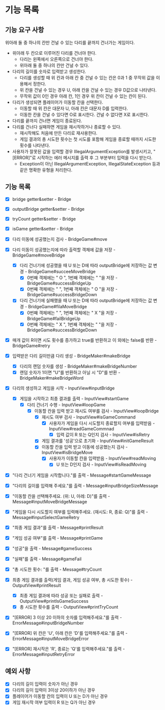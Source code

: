 # 기능 목록
## 기능 요구 사항
위아래 둘 중 하나의 칸만 건널 수 있는 다리를 끝까지 건너가는 게임이다.
- 위아래 두 칸으로 이루어진 다리를 건너야 한다. 
  - 다리는 왼쪽에서 오른쪽으로 건너야 한다.
  - 위아래 둘 중 하나의 칸만 건널 수 있다.
- 다리의 길이를 숫자로 입력받고 생성한다.
  - 다리를 생성할 때 위 칸과 아래 칸 중 건널 수 있는 칸은 0과 1 중 무작위 값을 이용해서 정한다.
  - 위 칸을 건널 수 있는 경우 U, 아래 칸을 건널 수 있는 경우 D값으로 나타낸다.
  - 무작위 값이 0인 경우 아래 칸, 1인 경우 위 칸이 건널 수 있는 칸이 된다.
- 다리가 생성되면 플레이어가 이동할 칸을 선택한다.
  - 이동할 때 위 칸은 대문자 U, 아래 칸은 대문자 D를 입력한다.
  - 이동한 칸을 건널 수 있다면 O로 표시한다. 건널 수 없다면 X로 표시한다.
- 다리를 끝까지 건너면 게임이 종료된다.
- 다리를 건너다 실패하면 게임을 재시작하거나 종료할 수 있다.
  - 재시작해도 처음에 만든 다리로 재사용한다.
  - 게임 결과의 총 시도한 횟수는 첫 시도를 포함해 게임을 종료할 때까지 시도한 횟수를 나타낸다.
- 사용자가 잘못된 값을 입력할 경우 IllegalArgumentException를 발생시키고, "[ERROR]"로 시작하는 에러 메시지를 출력 후 그 부분부터 입력을 다시 받는다.
  - Exception이 아닌 IllegalArgumentException, IllegalStateException 등과 같은 명확한 유형을 처리한다.

## 기능 목록
- [x] bridge getter&setter - Bridge
- [x] outputBridge getter&setter - Bridge
- [x] tryCount getter&setter - Bridge
- [x] isGame getter&setter - Bridge

- [x] 다리 이동에 성공했는지 검사 - BridgeGame#move
- [x] 다리 이동이 성공했는지에 따라 출력할 객체에 값을 저장 - BridgeGame#moveBridge
  - [x] 다리 건너기에 성공했을 때 U 또는 D에 따라 outputBridge에 저장하는 값 변경 - BridgeGame#succeeMoveBridge
    - [x] 0번째 객체에는 " O ", 1번째 객체에는 "   "을 저장 - BridgeGame#successBridgeUp
    - [x] 0번째 객체에는 "   ", 1번째 객체에는 " O "을 저장 - BridgeGame#successBridgeDown
  - [x] 다리 건너기에 실패했을 때 U 또는 D에 따라 outputBridge에 저장하는 값 변경 - BridgeGame#filaMoveBridge
    - [x] 0번째 객체에는 "   ", 1번째 객체에는 " X "을 저장 - BridgeGame#failBridgeUp
    - [x] 0번째 객체에는 " X ", 1번째 객체에는 "   "을 저장 - BridgeGame#successBridgeDown
- [x] 매개 값이 R이면 시도 횟수를 증가하고 true를 반환하고 이 외에는 false를 반환 - BridgeGame#retry

- [x] 입력받은 다리 길이만큼 다리 생성 - BridgeMaker#makeBridge
  - [x] 다리의 랜덤 숫자를 생성 - BridgeMaker#makeBridgeNumber
  - [x] 랜덤 숫자가 1이면 "U"를 반환하고 아닐 시 "D"를 반환 - BridgeMaker#makeBridgeWord 

- [x] 다리의 생성하고 게임을 시작 - InputView#inputBridge
  - [x] 게임을 시작하고 최종 결과를 출력 - InputView#startGame
    - [x] 다리 건너기 수행 - InputView#loopGame
      - [x] 이동할 칸을 입력 받고 재시도 여부를 검사 - InputView#loopBridge
        - [x] 재시도 여부 검사 - InputView#isGameCommand
          - [x] 사용자가 게임을 다시 시도할지 종료할지 여부를 입력받음 - InputView#readGameCommnad
            - [x] 입력 값이 R 또는 Q인지 검사 - InputView#isRetry
        - [x] 게임 결과를 '성공'으로 초기화 - InputView#initGameResult
        - [x] 이동할 칸을 입력 받고 이동에 성공했는지 검사 - InputView#isBridgeMove
          - [x] 사용자가 이동할 칸을 입력받음 - InputView#readMoving
            - [x] U 또는 D인지 검사 - InputView#isReadMoving

- [x] "다리 건너기 게임을 시작합니다."를 출력 - Message#startGameMessage
- [x] "다리의 길이를 입력해 주세요."를 출력 - Message#inputBridgeSizeMessage
- [x] "이동할 칸을 선택해주세요. (위: U, 아레: D)"를 출력 - Message#inputMoveBridgeMessage
- [x] "게임을 다시 시도할지 여부를 입력해주세요. (재시도: R, 종료: Q)"를 출력 - Message#inputSelectGameRetry
- [x] "최종 게임 결과"를 출력 - Message#printResult
- [x] "게임 성공 여부"를 출력 - Message#printGame
- [x] "성공"을 출력 - Message#gameSuccess
- [x] "실패"를 출력 - Message#gameFail
- [x] "총 시도한 횟수: "를 출력 - Message#tryCount

- [x] 최종 게임 결과를 출력(게임 결과, 게임 성공 여부, 총 시도한 횟수) - OutputView#printResult
  - [x] 최종 게임 결과에 따라 성공 또는 실패로 출력 - OutputView#printIsGameSuccess
  - [x] 총 시도한 횟수를 출력 - OutputView#printTryCount

- [x] "[ERROR] 3 이상 20 이하의 숫자를 입력해주세요."를 출력 - ErrorMessage#inputBridgeNumber
- [x] "[ERROR] 위 칸은 'U', 아래 칸은 'D'를 입력해주세요."를 출력 - ErrorMessage#inputMoveBridgeError
- [x] "[ERROR] 재시작은 'R', 종료는 'Q'를 입력해주세요."를 출력 - ErrorMessage#inputRetryError

## 예외 사항
- [x] 다리의 길이 입력이 숫자가 아닌 경우
- [x] 다리의 길이 입력이 3이상 20이하가 아닌 경우
- [x] 플레이어가 이동할 칸의 입력이 U 또는 D가 아닌 경우
- [x] 게임 재시작 여부 입력이 R 또는 Q가 아닌 경우